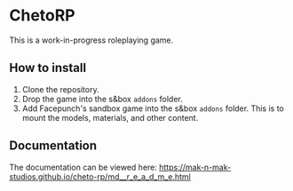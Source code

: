 # ChetoRP

This is a work-in-progress roleplaying game.

## How to install
1. Clone the repository.
2. Drop the game into the s&box `addons` folder.
3. Add Facepunch's sandbox game into the s&box `addons` folder. This is to mount the models, materials, and other content.

## Documentation
The documentation can be viewed here: https://mak-n-mak-studios.github.io/cheto-rp/md__r_e_a_d_m_e.html

